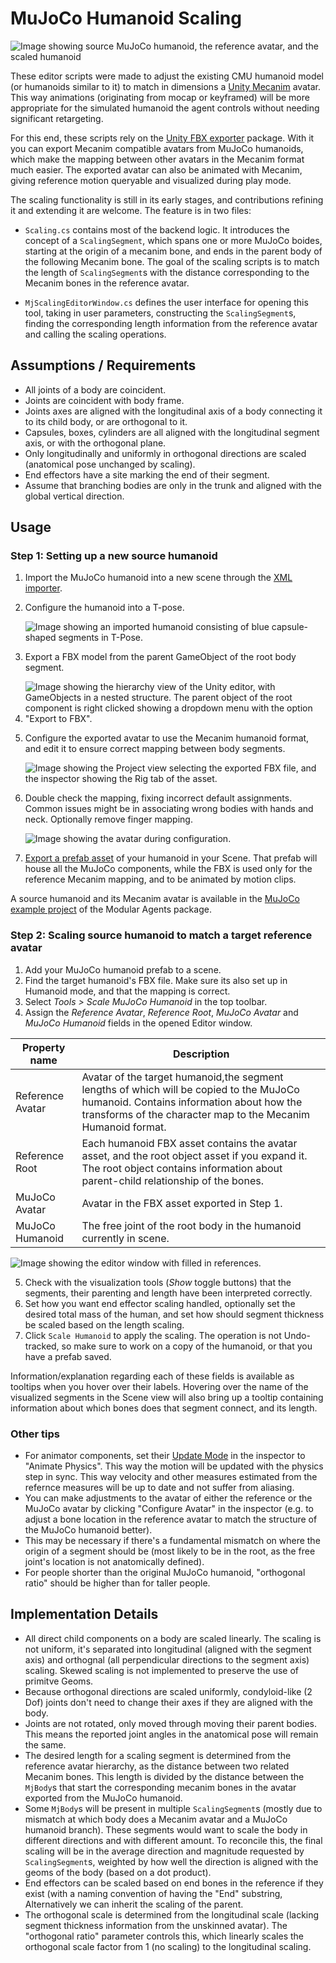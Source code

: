 # MuJoCo Humanoid Scaling
![Image showing source MuJoCo humanoid, the reference avatar, and the scaled humanoid](../../Images/scaling.png)

These editor scripts were made to adjust the existing CMU humanoid model (or humanoids similar to it) to match in dimensions a [Unity Mecanim](https://docs.unity3d.com/Manual/AnimationOverview.html) avatar. 
This way animations (originating from mocap or keyframed) will be more appropriate for the simulated humanoid the agent controls without needing significant retargeting.

For this end, these scripts rely on the [Unity FBX exporter](https://docs.unity3d.com/Packages/com.unity.formats.fbx@2.0/manual/index.html) package. With it you can export Mecanim compatible avatars from MuJoCo humanoids, which make the mapping between
other avatars in the Mecanim format much easier. The exported avatar can also be animated with Mecanim, giving reference motion queryable and visualized during play mode.

The scaling functionality is still in its early stages, and contributions refining it and extending it are welcome. The feature is in two files:
- `Scaling.cs` contains most of the backend logic. It introduces the concept of a `ScalingSegment`, which spans one or more MuJoCo boides, starting at the origin of a mecanim bone, and ends in the parent body of the following Mecanim bone. 
  The goal of the scaling scripts is to match the length of `ScalingSegment`s with the distance corresponding to the Mecanim bones in the reference avatar.

- `MjScalingEditorWindow.cs` defines the user interface for opening this tool, taking in user parameters, constructing the `ScalingSegment`s, finding the corresponding length information from the reference avatar and calling the scaling operations.

## Assumptions / Requirements
- All joints of a body are coincident.
- Joints are coincident with body frame.
- Joints axes are aligned with the longitudinal axis of a body connecting it to its child body, or are orthogonal to it.
- Capsules, boxes, cylinders are all aligned with the longitudinal segment axis, or with the orthogonal plane.
- Only longitudinally and uniformly in orthogonal directions are scaled (anatomical pose unchanged by scaling).
- End effectors have a site marking the end of their segment.
- Assume that branching bodies are only in the trunk and aligned with the global vertical direction.

## Usage
### Step 1: Setting up a new source humanoid
1. Import the MuJoCo humanoid into a new scene through the [XML importer](https://mujoco.readthedocs.io/en/latest/unity.html#using-the-plug-in).
2. Configure the humanoid into a T-pose.

   ![Image showing an imported humanoid consisting of blue capsule-shaped segments in T-Pose.](../../Images/import.png)

3. Export a FBX model from the parent GameObject of the root body segment.
1. 
   ![Image showing the hierarchy view of the Unity editor, with GameObjects in a nested structure. The parent object of the root component is right clicked showing a dropdown menu with the option "Export to FBX".](../../../../Images/export.png)

4. Configure the exported avatar to use the Mecanim humanoid format, and edit it to ensure correct mapping between body segments.
   
   ![Image showing the Project view selecting the exported FBX file, and the inspector showing the Rig tab of the asset.](../../Images/configure.png)

5. Double check the mapping, fixing incorrect default assignments. Common issues might be in associating wrong bodies with hands and neck. Optionally remove finger mapping.
   
   ![Image showing the avatar during configuration.](../../Images/avatar.png)

6. [Export a prefab asset](https://docs.unity3d.com/Manual/CreatingPrefabs.html) of your humanoid in your Scene. That prefab will house all the MuJoCo components, while the FBX is used only for the reference Mecanim mapping, and to be animated by motion clips.

A source humanoid and its Mecanim avatar is available in the [MuJoCo example project](https://github.com/Balint-H/modular-agents/tree/main/UnityMjExamples) of the Modular Agents package.

### Step 2: Scaling source humanoid to match a target reference avatar
1. Add your MuJoCo humanoid prefab to a scene.
2. Find the target humanoid's FBX file. Make sure its also set up in Humanoid mode, and that the mapping is correct.
3. Select *Tools > Scale MuJoCo Humanoid* in the top toolbar.
4. Assign the *Reference Avatar*, *Reference Root*, *MuJoCo Avatar* and *MuJoCo Humanoid* fields in the opened Editor window.

|Property name|Description| 
|---|---|
|Reference Avatar|Avatar of the target humanoid,the segment lengths of which will be copied to the MuJoCo humanoid. Contains information about how the transforms of the character map to the Mecanim Humanoid format.|  
|Reference Root|Each humanoid FBX asset contains the avatar asset, and the root object asset if you expand it. The root object contains information about parent-child relationship of the bones. |   
|MuJoCo Avatar|Avatar in the FBX asset exported in Step 1.|
|MuJoCo Humanoid|The free joint of the root body in the humanoid currently in scene.|

![Image showing the editor window with filled in references.](../../Images/editor_scene.png)

5. Check with the visualization tools (*Show* toggle buttons) that the segments, their parenting and length have been interpreted correctly.
6. Set how you want end effector scaling handled, optionally set the desired total mass of the human, and set how should segment thickness be scaled based on the length scaling.
7. Click `Scale Humanoid` to apply the scaling. The operation is not Undo-tracked, so make sure to work on a copy of the humanoid, or that you have a prefab saved. 

Information/explanation regarding each of these fields is available as tooltips when you hover over their labels. Hovering over the name of the visualized segments in the Scene view will also bring up a tooltip containing information about which bones does that segment connect, and its length.

### Other tips
- For animator components, set their [Update Mode](https://docs.unity3d.com/ScriptReference/AnimatorUpdateMode.html) in the inspector to "Animate Physics". This way the motion will be updated with the physics step in sync. 
  This way velocity and other measures estimated from the refernce measures will be up to date and not suffer from aliasing.
- You can make adjustments to the avatar of either the reference or the MuJoCo avatar by clicking "Configure Avatar" in the inspector (e.g. to adjust a bone location in the reference avatar to match the structure of the MuJoCo humanoid better). 
- This may be necessary if there's a fundamental mismatch on where the origin of a segment should be (most likely to be in the root, as the free joint's location is not anatomically defined).
- For people shorter than the original MuJoCo humanoid, "orthogonal ratio" should be higher than for taller people.


## Implementation Details
- All direct child components on a body are scaled linearly. The scaling is not uniform, it's separated into longitudinal (aligned with the segment axis) and orthognal (all perpendicular directions to the segment axis) scaling.
  Skewed scaling is not implemented to preserve the use of primitve Geoms.
- Because orthogonal directions are scaled uniformly, condyloid-like (2 Dof) joints don't need to change their axes if they are aligned with the body.
- Joints are not rotated, only moved through moving their parent bodies. This means the reported joint angles in the anatomical pose will remain the same.
- The desired length for a scaling segment is determined from the reference avatar hierarchy, as the distance between two related Mecanim bones. 
  This length is divided by the distance between the `MjBody`s that start the corresponding mecanim bones in the avatar exported from the MuJoCo humanoid.
- Some `MjBody`s will be present in multiple `ScalingSegment`s (mostly due to mismatch at which body does a Mecanim avatar and a MuJoCo humanoid branch). These segments would want to scale the body in different directions and with different amount.
  To reconcile this, the final scaling will be in the average direction and magnitude requested by `ScalingSegment`s, weighted by how well the direction is aligned with the geoms of the body (based on a dot product).
- End effectors can be scaled based on end bones in the reference if they exist (with a naming convention of having the "End" substring, Alternatively we can inherit the scaling of the parent.
- The orthogonal scale is determined from the longitudinal scale (lacking segment thickness information from the unskinned avatar). The "orthogonal ratio" parameter controls this, which linearly scales the orthogonal scale factor from 1 (no scaling) to the longitudinal scaling. 


